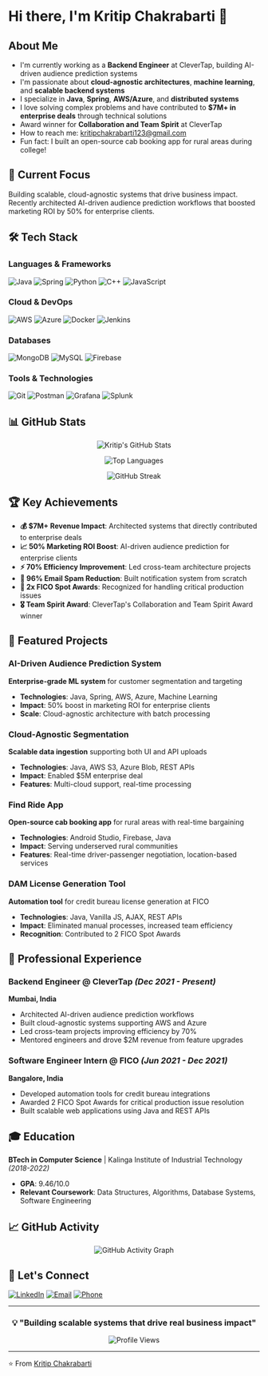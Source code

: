 # Hi there, I'm Kritip Chakrabarti 👋

## About Me
- I'm currently working as a **Backend Engineer** at CleverTap, building AI-driven audience prediction systems
- I'm passionate about **cloud-agnostic architectures**, **machine learning**, and **scalable backend systems**
- I specialize in **Java**, **Spring**, **AWS/Azure**, and **distributed systems**
- I love solving complex problems and have contributed to **$7M+ in enterprise deals** through technical solutions
- Award winner for **Collaboration and Team Spirit** at CleverTap
- How to reach me: kritipchakrabarti123@gmail.com
- Fun fact: I built an open-source cab booking app for rural areas during college!

## 🚀 Current Focus
Building scalable, cloud-agnostic systems that drive business impact. Recently architected AI-driven audience prediction workflows that boosted marketing ROI by 50% for enterprise clients.

## 🛠️ Tech Stack

### Languages & Frameworks
![Java](https://img.shields.io/badge/Java-ED8B00?style=for-the-badge&logo=openjdk&logoColor=white)
![Spring](https://img.shields.io/badge/Spring-6DB33F?style=for-the-badge&logo=spring&logoColor=white)
![Python](https://img.shields.io/badge/Python-3776AB?style=for-the-badge&logo=python&logoColor=white)
![C++](https://img.shields.io/badge/C++-00599C?style=for-the-badge&logo=cplusplus&logoColor=white)
![JavaScript](https://img.shields.io/badge/JavaScript-F7DF1E?style=for-the-badge&logo=javascript&logoColor=black)

### Cloud & DevOps
![AWS](https://img.shields.io/badge/AWS-232F3E?style=for-the-badge&logo=amazon-aws&logoColor=white)
![Azure](https://img.shields.io/badge/Microsoft_Azure-0078D4?style=for-the-badge&logo=microsoft-azure&logoColor=white)
![Docker](https://img.shields.io/badge/Docker-2496ED?style=for-the-badge&logo=docker&logoColor=white)
![Jenkins](https://img.shields.io/badge/Jenkins-D24939?style=for-the-badge&logo=jenkins&logoColor=white)

### Databases
![MongoDB](https://img.shields.io/badge/MongoDB-47A248?style=for-the-badge&logo=mongodb&logoColor=white)
![MySQL](https://img.shields.io/badge/MySQL-4479A1?style=for-the-badge&logo=mysql&logoColor=white)
![Firebase](https://img.shields.io/badge/Firebase-FFCA28?style=for-the-badge&logo=firebase&logoColor=black)

### Tools & Technologies
![Git](https://img.shields.io/badge/Git-F05032?style=for-the-badge&logo=git&logoColor=white)
![Postman](https://img.shields.io/badge/Postman-FF6C37?style=for-the-badge&logo=postman&logoColor=white)
![Grafana](https://img.shields.io/badge/Grafana-F46800?style=for-the-badge&logo=grafana&logoColor=white)
![Splunk](https://img.shields.io/badge/Splunk-000000?style=for-the-badge&logo=splunk&logoColor=white)

## 📊 GitHub Stats

<div align="center">
  
![Kritip's GitHub Stats](https://github-readme-stats.vercel.app/api?username=Kritip123&show_icons=true&theme=radical&hide_border=true&count_private=true)

![Top Languages](https://github-readme-stats.vercel.app/api/top-langs/?username=Kritip123&layout=compact&theme=radical&hide_border=true&langs_count=8)

![GitHub Streak](https://github-readme-streak-stats.herokuapp.com/?user=Kritip123&theme=radical&hide_border=true)

</div>

## 🏆 Key Achievements

- **💰 $7M+ Revenue Impact**: Architected systems that directly contributed to enterprise deals
- **📈 50% Marketing ROI Boost**: AI-driven audience prediction for enterprise clients
- **⚡ 70% Efficiency Improvement**: Led cross-team architecture projects
- **🎯 96% Email Spam Reduction**: Built notification system from scratch
- **🏅 2x FICO Spot Awards**: Recognized for handling critical production issues
- **🎖️ Team Spirit Award**: CleverTap's Collaboration and Team Spirit Award winner

## 🚀 Featured Projects

### AI-Driven Audience Prediction System
**Enterprise-grade ML system** for customer segmentation and targeting
- **Technologies**: Java, Spring, AWS, Azure, Machine Learning
- **Impact**: 50% boost in marketing ROI for enterprise clients
- **Scale**: Cloud-agnostic architecture with batch processing

### Cloud-Agnostic Segmentation
**Scalable data ingestion** supporting both UI and API uploads
- **Technologies**: Java, AWS S3, Azure Blob, REST APIs
- **Impact**: Enabled $5M enterprise deal
- **Features**: Multi-cloud support, real-time processing

### Find Ride App
**Open-source cab booking app** for rural areas with real-time bargaining
- **Technologies**: Android Studio, Firebase, Java
- **Impact**: Serving underserved rural communities
- **Features**: Real-time driver-passenger negotiation, location-based services

### DAM License Generation Tool
**Automation tool** for credit bureau license generation at FICO
- **Technologies**: Java, Vanilla JS, AJAX, REST APIs
- **Impact**: Eliminated manual processes, increased team efficiency
- **Recognition**: Contributed to 2 FICO Spot Awards

## 💼 Professional Experience

### Backend Engineer @ CleverTap *(Dec 2021 - Present)*
**Mumbai, India**
- Architected AI-driven audience prediction workflows
- Built cloud-agnostic systems supporting AWS and Azure
- Led cross-team projects improving efficiency by 70%
- Mentored engineers and drove $2M revenue from feature upgrades

### Software Engineer Intern @ FICO *(Jun 2021 - Dec 2021)*
**Bangalore, India**
- Developed automation tools for credit bureau integrations
- Awarded 2 FICO Spot Awards for critical production issue resolution
- Built scalable web applications using Java and REST APIs

## 🎓 Education

**BTech in Computer Science** | Kalinga Institute of Industrial Technology *(2018-2022)*
- **GPA**: 9.46/10.0
- **Relevant Coursework**: Data Structures, Algorithms, Database Systems, Software Engineering

## 📈 GitHub Activity

<div align="center">
  
![GitHub Activity Graph](https://github-readme-activity-graph.vercel.app/graph?username=Kritip123&theme=react-dark&hide_border=true)

</div>

## 🤝 Let's Connect

[![LinkedIn](https://img.shields.io/badge/LinkedIn-0077B5?style=for-the-badge&logo=linkedin&logoColor=white)](https://linkedin.com/in/kritip-chakrabarti)
[![Email](https://img.shields.io/badge/Email-D14836?style=for-the-badge&logo=gmail&logoColor=white)](mailto:kritipchakrabarti123@gmail.com)
[![Phone](https://img.shields.io/badge/Phone-25D366?style=for-the-badge&logo=whatsapp&logoColor=white)](tel:+919748908537)

---

<div align="center">
  
### 💡 "Building scalable systems that drive real business impact"

![Profile Views](https://komarev.com/ghpvc/?username=kritip-chakrabarti&color=blueviolet&style=for-the-badge)

</div>

---

⭐️ From [Kritip Chakrabarti](https://github.com/kritip-chakrabarti)
